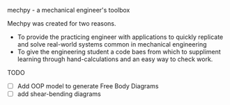 mechpy - a mechanical engineer's toolbox

Mechpy was created for two reasons. 
 * To provide the practicing engineer with applications to quickly replicate and solve real-world systems common in mechanical engineering
 * To give the engineering student a code baes from which to suppliment learning through hand-calculations and an easy way to check work.

TODO
 - [ ] Add OOP model to generate Free Body Diagrams
 - [ ] add shear-bending diagrams 
